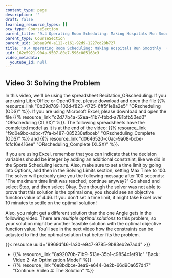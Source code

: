 ```yaml
---
content_type: page
description: ''
draft: false
learning_resource_types: []
ocw_type: CourseSection
parent_title: '9.4 Operating Room Scheduling: Making Hospitals Run Smoothly  (Recitation)'
parent_type: CourseSection
parent_uid: 1ebaa9f0-a112-c161-92d9-1227cd28b727
title: '9.4 Operating Room Scheduling: Making Hospitals Run Smoothly  (Recitation)'
uid: 162e5921-904a-9507-80e7-596c005168c3
video_metadata:
  youtube_id: null
---
```

## Video 3: Solving the Problem

In this video, we'll be using the spreadsheet Recitation\_ORscheduling. If you are using LibreOffice or OpenOffice, please download and open the file {{% resource_link "0b29d789-102d-f823-4725-6ff5f1e8a2e5" "ORscheduling (ODS)" %}}. If you are using Microsoft Excel, please download and open the file {{% resource_link "c2d77b4a-52ea-41b7-fbbd-a781bfb50ed0" "ORscheduling (XLSX)" %}}. The following spreadsheets have the completed model as it is at the end of the video: {{% resource_link "f9d0e9bc-adbc-f7fa-b487-085230efbceb" "ORscheduling_Complete (ODS)" %}} and {{% resource_link "d0646520-c0ac-9a08-bcbe-fcfc16e416ee" "ORscheduling_Complete (XLSX)" %}}.

If you are using Excel, remember that you can indicate that the decision variables should be integer by adding an additional constraint, like we did in the Sports Scheduling lecture. Also, make sure to set a time limit by going into Options, and then in the Solving Limits section, setting Max Time to 100. The solver will probably give you the following message after 100 seconds: "The maximum time limit was reached; continue anyway?" Go ahead and select Stop, and then select Okay. Even though the solver was not able to prove that this solution is the optimal one, you should see an objective function value of 4.46. If you don't set a time limit, it might take Excel over 10 minutes to settle on the optimal solution!

Also, you might get a different solution than the one Angie gets in the following video. There are *multiple optimal solutions* to this problem, so your solution might be another feasible solution with the optimal objective function value. You'll see in the next video how the constraints can be adjusted to find the optimal solution that better fits the problem. 

{{< resource uuid="9969df46-1a30-e947-9785-9b83eb2e7ad4" >}}

- {{% resource_link "8a92070b-71b9-513e-35b1-c9854c1ef91c" "Back: Video 2: An Optimization Model" %}}
- {{% resource_link "6e8bdbce-3ea9-e644-0e2b-66d90a657d47" "Continue: Video 4: The Solution" %}}